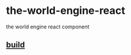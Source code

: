 # the-world-engine-react
the world engine react component

## [build](https://noname0310.github.io//the-world-engine-react/build/index.html)
